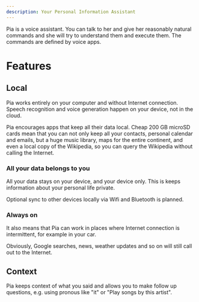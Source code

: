 ```yaml
---
description: Your Personal Information Assistant
---
```


Pia is a voice assistant. You can talk to her and give her reasonably
natural commands and she will try to understand them and execute them.
The commands are defined by voice apps.

# Features

## Local

Pia works entirely on your computer and without Internet connection.
Speech recognition and voice generation happen on your device,
not in the cloud.

Pia encourages apps that keep all their data local.
Cheap 200 GB microSD cards mean that you can not only keep all your
contacts, personal calendar and emails, but a huge music library,
maps for the entire continent, and even a local copy of the Wikipedia,
so you can query the Wikipedia without calling the Internet.

### All your data belongs to you

All your data stays on your device, and your device only.
This is keeps information about your personal life private.

Optional sync to other devices locally via Wifi and Bluetooth is planned.

### Always on

It also means that Pia can work in places where Internet connection
is intermittent, for example in your car.

Obviously, Google searches, news, weather updates and so on will still
call out to the Internet.

## Context

Pia keeps context of what you said and allows you to make
follow up questions, e.g. using pronous like "it" or
"Play songs by this artist".
